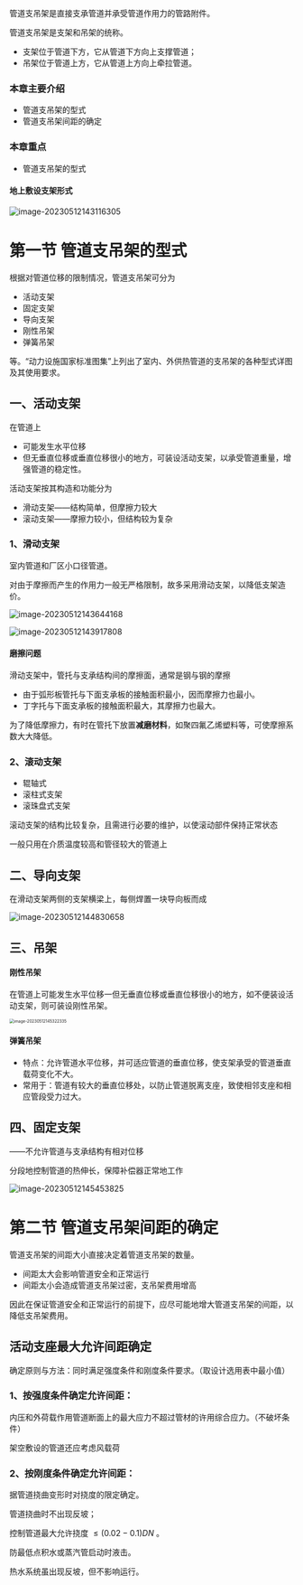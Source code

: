 管道支吊架是直接支承管道并承受管道作用力的管路附件。

管道支吊架是支架和吊架的统称。

* 支架位于管道下方，它从管道下方向上支撑管道；
* 吊架位于管道上方，它从管道上方向上牵拉管道。

### 本章主要介绍

* 管道支吊架的型式
* 管道支吊架间距的确定

### 本章重点

* 管道支吊架的型式

#### 地上敷设支架形式

![image-20230512143116305](13.%E7%AE%A1%E9%81%93%E6%94%AF%E5%90%8A%E6%9E%B6.assets/image-20230512143116305.png)

# 第一节 管道支吊架的型式

根据对管道位移的限制情况，管道支吊架可分为

* 活动支架
* 固定支架
* 导向支架
* 刚性吊架
* 弹簧吊架

等。“动力设施国家标准图集”上列出了室内、外供热管道的支吊架的各种型式详图及其使用要求。

## 一、活动支架

在管道上

* 可能发生水平位移
* 但无垂直位移或垂直位移很小的地方，可装设活动支架，以承受管道重量，增强管道的稳定性。

活动支架按其构造和功能分为

* 滑动支架——结构简单，但摩擦力较大
* 滚动支架——摩擦力较小，但结构较为复杂

### 1、滑动支架

室内管道和厂区小口径管道。

对由于摩擦而产生的作用力一般无严格限制，故多采用滑动支架，以降低支架造价。

![image-20230512143644168](13.%E7%AE%A1%E9%81%93%E6%94%AF%E5%90%8A%E6%9E%B6.assets/image-20230512143644168.png)

![image-20230512143917808](13.%E7%AE%A1%E9%81%93%E6%94%AF%E5%90%8A%E6%9E%B6.assets/image-20230512143917808.png)

#### 磨擦问题

滑动支架中，管托与支承结构间的摩擦面，通常是钢与钢的摩擦

* 由于弧形板管托与下面支承板的接触面积最小，因而摩擦力也最小。
* 丁字托与下面支承板的接触面积最大，其摩擦力也最大。

为了降低摩擦力，有时在管托下放置**减磨材料**，如聚四氟乙烯塑料等，可使摩擦系数大大降低。

### 2、滚动支架

* 辊轴式
* 滚柱式支架
* 滚珠盘式支架

滚动支架的结构比较复杂，且需进行必要的维护，以使滚动部件保持正常状态

一般只用在介质温度较高和管径较大的管道上

## 二、导向支架

在滑动支架两侧的支架横梁上，每侧焊置一块导向板而成

![image-20230512144830658](13.%E7%AE%A1%E9%81%93%E6%94%AF%E5%90%8A%E6%9E%B6.assets/image-20230512144830658.png)

## 三、吊架

#### 刚性吊架

在管道上可能发生水平位移一但无垂直位移或垂直位移很小的地方，如不便装设活动支架，则可装设刚性吊架。

<img src="13.%E7%AE%A1%E9%81%93%E6%94%AF%E5%90%8A%E6%9E%B6.assets/image-20230512145322335.png" alt="image-20230512145322335" style="zoom:50%;" />

#### 弹簧吊架

* 特点：允许管道水平位移，并可适应管道的垂直位移，使支架承受的管道垂直载荷变化不大。
* 常用于：管道有较大的垂直位移处，以防止管道脱离支座，致使相邻支座和相应管段受力过大。

## 四、固定支架

——不允许管道与支承结构有相对位移

分段地控制管道的热伸长，保障补偿器正常地工作

![image-20230512145453825](13.%E7%AE%A1%E9%81%93%E6%94%AF%E5%90%8A%E6%9E%B6.assets/image-20230512145453825.png)

# 第二节 管道支吊架间距的确定

管道支吊架的间距大小直接决定着管道支吊架的数量。

* 间距太大会影响管道安全和正常运行
* 间距太小会造成管道支吊架过密，支吊架费用增高

因此在保证管道安全和正常运行的前提下，应尽可能地增大管道支吊架的间距，以降低支吊架费用。

## 活动支座最大允许间距确定

确定原则与方法：同时满足强度条件和刚度条件要求。（取设计选用表中最小值）

### 1、按强度条件确定允许间距：

内压和外荷载作用管道断面上的最大应力不超过管材的许用综合应力。（不破坏条件）

架空敷设的管道还应考虑风载荷

### 2、按刚度条件确定允许间距：

据管道挠曲变形时对挠度的限定确定。

管道挠曲时不出现反坡；

控制管道最大允许挠度 $\le(0.02-0.1)DN$ 。

防最低点积水或蒸汽管启动时液击。

热水系统虽出现反坡，但不影响运行。